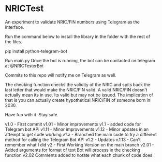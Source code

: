 # NRICTest

An experiment to validate NRIC/FIN numbers using Telegram as the interface.

Run the command below to install the library in the folder with the rest of the files.

pip install python-telegram-bot

Run main.py
Once the bot is running, the bot can be contacted on telegram at @NRICTesterBot

Commits to this repo will notify me on Telegram as well.

The checking function checks the validity of the NRIC and spits back the last letter that would make the NRIC/FIN valid.
A valid NRIC/FIN doesn't actually mean its in use. Its valid but may not be issued.
The implication of that is you can actually create hypothetical NRIC/FIN of someone born in 2030.

Have fun with it. Stay safe.

v1.0 - First commit
v1.01 - Minor improvements
v1.1 - added code for Telegram bot API
v1.11 - Minor improvements
v1.12 - Minor updates in an attempt to get code working
v1.a - Branched the main code to try a different method for calling the Telegram Bot API
v1.2 - Updates
v.1.13 - Can't remember what I did
v2 - First Working Version on the main branch
v2.01 - Added arguments for format of text Bot will process in the checking function
v2.02 Comments added to notate what each chunk of code does